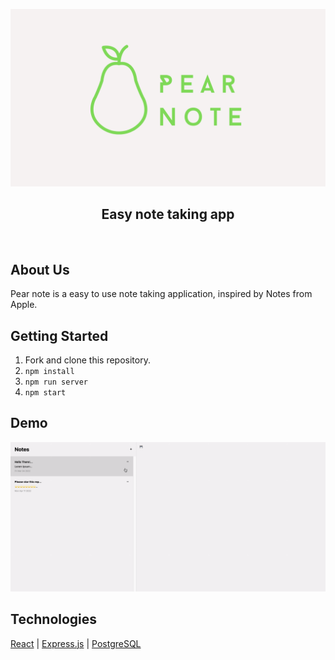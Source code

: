 ![](/client/assets/pear_note-page.png) 

<h2 align="center">Easy note taking app</h2>
<br>

## About Us
Pear note is a easy to use note taking application, inspired by Notes from Apple.

## Getting Started

1. Fork and clone this repository.
2. ```npm install```
3. ```npm run server```
4. ```npm start```

## Demo  
![](/client/assets/pear-note-demo.gif) 

## Technologies
[React](https://reactjs.org/) | [Express.js](https://expressjs.com/) | [PostgreSQL](https://www.postgresql.org/)
